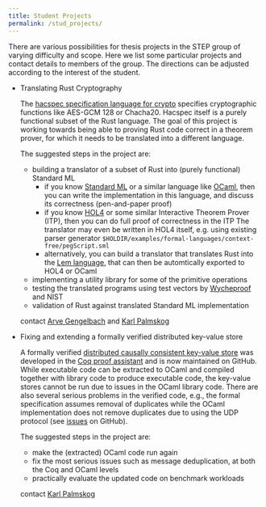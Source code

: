 ```yaml
---
title: Student Projects
permalink: /stud_projects/
---
```


There are various possibilities for thesis projects in the STEP group of varying difficulty and scope.
Here we list some particular projects and contact details to members of the group.
The directions can be adjusted according to the interest of the student.


- Translating Rust Cryptography

  The [hacspec specification language for crypto](https://hacspec.org/) specifies cryptographic functions like AES-GCM 128 or Chacha20. Hacspec itself is a purely functional subset of the Rust language.
  The goal of this project is working towards being able to proving Rust code correct in a theorem prover, for which it needs to be translated into a different language.

  The suggested steps in the project are:

  - building a translator of a subset of Rust into (purely functional) Standard ML
    - if you know [Standard ML](https://smlfamily.org) or a similar language like [OCaml](https://ocaml.org), then you can write the implementation in this language, and discuss its correctness (pen-and-paper proof)
    - if you know [HOL4](https://hol-theorem-prover.org) or some similar Interactive Theorem Prover (ITP), then you can do full proof of correctness in the ITP
      The translator may even be written in HOL4 itself, e.g. using existing parser generator `$HOLDIR/examples/formal-languages/context-free/pegScript.sml`
    - alternatively, you can build a translator that translates Rust into the [Lem language](https://github.com/rems-project/lem), that can then be automtically exported to HOL4 or OCaml
  - implementing a utility library for some of the primitive operations
  - testing the translated programs using test vectors by [Wycheproof](https://github.com/google/wycheproof) and NIST
  - validation of Rust against translated Standard ML implementation

  contact [Arve Gengelbach](https://www.kth.se/profile/arveg) and [Karl Palmskog](https://www.kth.se/profile/palmskog)

- Fixing and extending a formally verified distributed key-value store

  A formally verified [distributed causally consistent key-value store](https://github.com/coq-community/chapar) was developed in the [Coq proof assistant](https://coq.inria.fr) and is now maintained on GitHub. While executable code can be extracted to OCaml and compiled together with library code to produce executable code, the key-value stores cannot be run due to issues in the OCaml library code. There are also several serious problems in the verified code, e.g., the formal specification assumes removal of duplicates while the OCaml implementation does not remove duplicates due to using the UDP protocol (see [issues](https://github.com/coq-community/chapar/issues) on GitHub).

  The suggested steps in the project are:

  - make the (extracted) OCaml code run again
  - fix the most serious issues such as message deduplication, at both the Coq and OCaml levels
  - practically evaluate the updated code on benchmark workloads

  contact [Karl Palmskog](https://www.kth.se/profile/palmskog)
